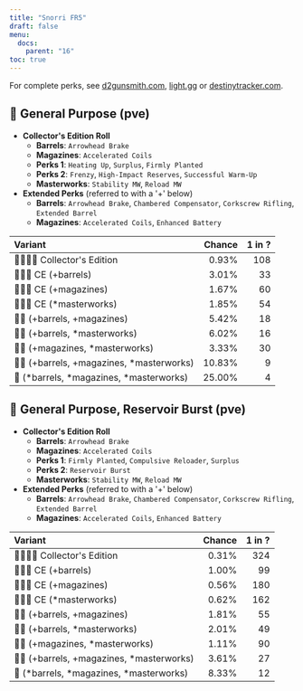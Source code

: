 ```yaml
---
title: "Snorri FR5"
draft: false
menu:
  docs:
    parent: "16"
toc: true
---
```


For complete perks, see [d2gunsmith.com](https://d2gunsmith.com/w/4114929480), [light.gg](https://www.light.gg/db/items/4114929480) or [destinytracker.com](https://destinytracker.com/destiny-2/db/items/4114929480).



## 👾 General Purpose (pve)



* **Collector's Edition Roll**
  * **Barrels**: `Arrowhead Brake`
  * **Magazines**: `Accelerated Coils`
  * **Perks 1**: `Heating Up`, `Surplus`, `Firmly Planted`
  * **Perks 2**: `Frenzy`, `High-Impact Reserves`, `Successful Warm-Up`
  * **Masterworks**: `Stability MW`, `Reload MW`
* **Extended Perks** (referred to with a '+' below)
  * **Barrels**: `Arrowhead Brake`, `Chambered Compensator`, `Corkscrew Rifling`, `Extended Barrel`
  * **Magazines**: `Accelerated Coils`, `Enhanced Battery`

| Variant | Chance | 1 in ? |
|:-|-:|-:|
| 👾👾👾🌟 Collector's Edition | 0.93% | 108 |
| 👾👾👾 CE (+barrels) | 3.01% | 33 |
| 👾👾👾 CE (+magazines) | 1.67% | 60 |
| 👾👾👾 CE (*masterworks) | 1.85% | 54 |
| 👾👾 (+barrels, +magazines) | 5.42% | 18 |
| 👾👾 (+barrels, *masterworks) | 6.02% | 16 |
| 👾👾 (+magazines, *masterworks) | 3.33% | 30 |
| 👾👾 (+barrels, +magazines, *masterworks) | 10.83% | 9 |
| 👾 (*barrels, *magazines, *masterworks) | 25.00% | 4 |

## 👾 General Purpose, Reservoir Burst (pve)



* **Collector's Edition Roll**
  * **Barrels**: `Arrowhead Brake`
  * **Magazines**: `Accelerated Coils`
  * **Perks 1**: `Firmly Planted`, `Compulsive Reloader`, `Surplus`
  * **Perks 2**: `Reservoir Burst`
  * **Masterworks**: `Stability MW`, `Reload MW`
* **Extended Perks** (referred to with a '+' below)
  * **Barrels**: `Arrowhead Brake`, `Chambered Compensator`, `Corkscrew Rifling`, `Extended Barrel`
  * **Magazines**: `Accelerated Coils`, `Enhanced Battery`

| Variant | Chance | 1 in ? |
|:-|-:|-:|
| 👾👾👾🌟 Collector's Edition | 0.31% | 324 |
| 👾👾👾 CE (+barrels) | 1.00% | 99 |
| 👾👾👾 CE (+magazines) | 0.56% | 180 |
| 👾👾👾 CE (*masterworks) | 0.62% | 162 |
| 👾👾 (+barrels, +magazines) | 1.81% | 55 |
| 👾👾 (+barrels, *masterworks) | 2.01% | 49 |
| 👾👾 (+magazines, *masterworks) | 1.11% | 90 |
| 👾👾 (+barrels, +magazines, *masterworks) | 3.61% | 27 |
| 👾 (*barrels, *magazines, *masterworks) | 8.33% | 12 |
